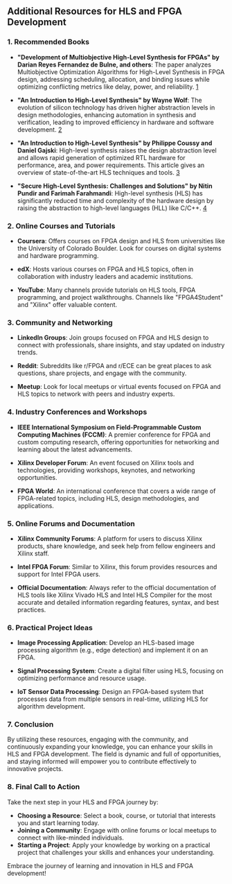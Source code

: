## Additional Resources for HLS and FPGA Development

### 1. Recommended Books

- **"Development of Multiobjective High-Level Synthesis for FPGAs" by Darian Reyes Fernandez de Bulne, and others**: The paper analyzes Multiobjective Optimization Algorithms for High-Level Synthesis in FPGA design, addressing scheduling, allocation, and binding issues while optimizing conflicting metrics like delay, power, and reliability. [1](https://onlinelibrary.wiley.com/doi/epdf/10.1155/2020/7095048)

- **"An Introduction to High-Level Synthesis" by Wayne Wolf**: The evolution of silicon technology has driven higher abstraction levels in design methodologies, enhancing automation in synthesis and verification, leading to improved efficiency in hardware and software development. [2](https://www.cin.ufpe.br/~mel/pub/prototipac%C3%A3o/referencias/HLS/HLS%20introduction%20Gajski%20Design%20and%20Test.pdf)

- **"An Introduction to High-Level Synthesis" by Philippe Coussy and Daniel Gajski**: High-level synthesis raises the design abstraction level and allows rapid generation of optimized RTL hardware for performance, area, and power requirements. This article gives an overview of state-of-the-art HLS techniques and tools. [3](https://www.researchgate.net/publication/224580629_An_Introduction_to_High-Level_Synthesis)

- **"Secure High-Level Synthesis: Challenges and Solutions" by Nitin Pundir and Farimah Farahmandi**: High-level synthesis (HLS) has significantly reduced time and complexity of the hardware design by raising the
abstraction to high-level languages (HLL) like C/C++. [4](https://www.isqed.org/English/Archives/2021/ISQED_2021_Papers/pdf/2C2-1-259.pdf)

### 2. Online Courses and Tutorials

- **Coursera**: Offers courses on FPGA design and HLS from universities like the University of Colorado Boulder. Look for courses on digital systems and hardware programming.

- **edX**: Hosts various courses on FPGA and HLS topics, often in collaboration with industry leaders and academic institutions.

- **YouTube**: Many channels provide tutorials on HLS tools, FPGA programming, and project walkthroughs. Channels like "FPGA4Student" and "Xilinx" offer valuable content.

### 3. Community and Networking

- **LinkedIn Groups**: Join groups focused on FPGA and HLS design to connect with professionals, share insights, and stay updated on industry trends.

- **Reddit**: Subreddits like r/FPGA and r/ECE can be great places to ask questions, share projects, and engage with the community.

- **Meetup**: Look for local meetups or virtual events focused on FPGA and HLS topics to network with peers and industry experts.

### 4. Industry Conferences and Workshops

- **IEEE International Symposium on Field-Programmable Custom Computing Machines (FCCM)**: A premier conference for FPGA and custom computing research, offering opportunities for networking and learning about the latest advancements.

- **Xilinx Developer Forum**: An event focused on Xilinx tools and technologies, providing workshops, keynotes, and networking opportunities.

- **FPGA World**: An international conference that covers a wide range of FPGA-related topics, including HLS, design methodologies, and applications.

### 5. Online Forums and Documentation

- **Xilinx Community Forums**: A platform for users to discuss Xilinx products, share knowledge, and seek help from fellow engineers and Xilinx staff.

- **Intel FPGA Forum**: Similar to Xilinx, this forum provides resources and support for Intel FPGA users.

- **Official Documentation**: Always refer to the official documentation of HLS tools like Xilinx Vivado HLS and Intel HLS Compiler for the most accurate and detailed information regarding features, syntax, and best practices.

### 6. Practical Project Ideas

- **Image Processing Application**: Develop an HLS-based image processing algorithm (e.g., edge detection) and implement it on an FPGA.

- **Signal Processing System**: Create a digital filter using HLS, focusing on optimizing performance and resource usage.

- **IoT Sensor Data Processing**: Design an FPGA-based system that processes data from multiple sensors in real-time, utilizing HLS for algorithm development.

### 7. Conclusion

By utilizing these resources, engaging with the community, and continuously expanding your knowledge, you can enhance your skills in HLS and FPGA development. The field is dynamic and full of opportunities, and staying informed will empower you to contribute effectively to innovative projects.

### 8. Final Call to Action

Take the next step in your HLS and FPGA journey by:

- **Choosing a Resource**: Select a book, course, or tutorial that interests you and start learning today.
- **Joining a Community**: Engage with online forums or local meetups to connect with like-minded individuals.
- **Starting a Project**: Apply your knowledge by working on a practical project that challenges your skills and enhances your understanding.

Embrace the journey of learning and innovation in HLS and FPGA development!
